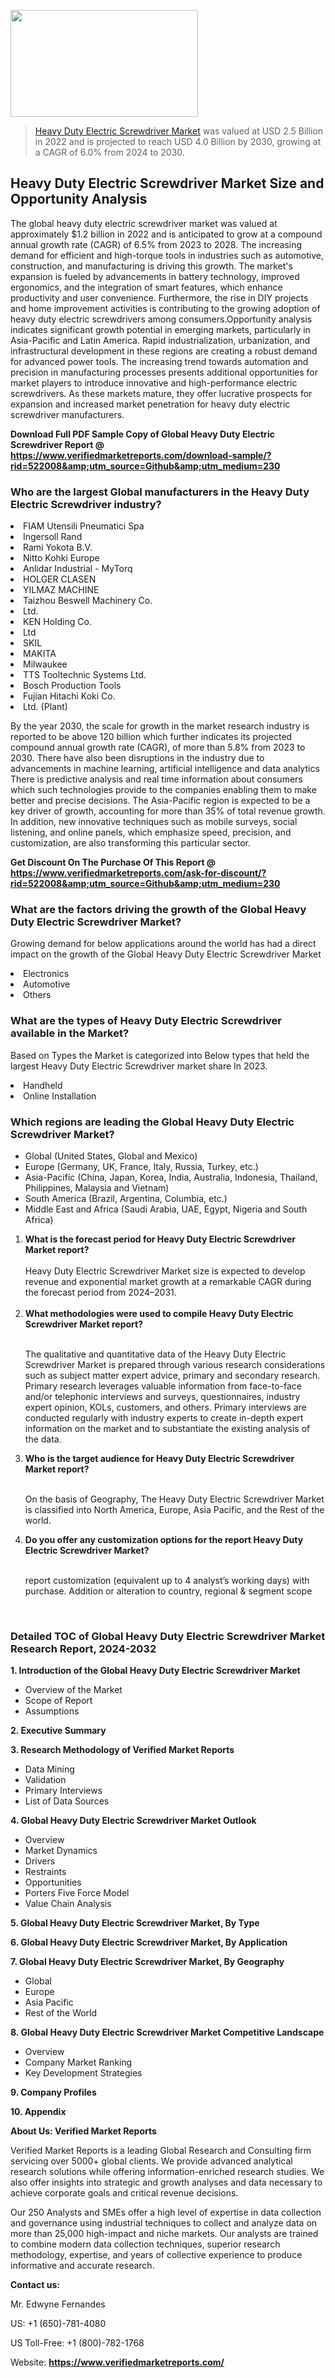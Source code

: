 <img src="https://ffe5etoiles.com/wp-content/uploads/2024/12/MST1-300x171.png" alt="" width="300" height="171" class="alignnone size-medium wp-image-20088" /><blockquote><p><p><a href="https://www.verifiedmarketreports.com/download-sample/?rid=522008&utm_source=Github&utm_medium=230" target="_blank">Heavy Duty Electric Screwdriver Market</a> was valued at USD 2.5 Billion in 2022 and is projected to reach USD 4.0 Billion by 2030, growing at a CAGR of 6.0% from 2024 to 2030.</p></blockquote><p><h2>Heavy Duty Electric Screwdriver Market Size and Opportunity Analysis</h2>The global heavy duty electric screwdriver market was valued at approximately $1.2 billion in 2022 and is anticipated to grow at a compound annual growth rate (CAGR) of 6.5% from 2023 to 2028. The increasing demand for efficient and high-torque tools in industries such as automotive, construction, and manufacturing is driving this growth. The market's expansion is fueled by advancements in battery technology, improved ergonomics, and the integration of smart features, which enhance productivity and user convenience. Furthermore, the rise in DIY projects and home improvement activities is contributing to the growing adoption of heavy duty electric screwdrivers among consumers.Opportunity analysis indicates significant growth potential in emerging markets, particularly in Asia-Pacific and Latin America. Rapid industrialization, urbanization, and infrastructural development in these regions are creating a robust demand for advanced power tools. The increasing trend towards automation and precision in manufacturing processes presents additional opportunities for market players to introduce innovative and high-performance electric screwdrivers. As these markets mature, they offer lucrative prospects for expansion and increased market penetration for heavy duty electric screwdriver manufacturers.</p><p class=""><strong>Download Full PDF Sample Copy of Global Heavy Duty Electric Screwdriver Report @ <a href="https://www.verifiedmarketreports.com/download-sample/?rid=522008&amp;utm_source=Github&amp;utm_medium=230" target="_blank">https://www.verifiedmarketreports.com/download-sample/?rid=522008&amp;utm_source=Github&amp;utm_medium=230</a></strong></p><h3 id="" class="">Who are the largest Global manufacturers in the Heavy Duty Electric Screwdriver industry?</h3><p><li>FIAM Utensili Pneumatici Spa</li><li> Ingersoll Rand</li><li> Rami Yokota B.V.</li><li> Nitto Kohki Europe</li><li> Anlidar Industrial - MyTorq</li><li> HOLGER CLASEN</li><li> YILMAZ MACHINE</li><li> Taizhou Beswell Machinery Co.</li><li> Ltd.</li><li> KEN Holding Co.</li><li>Ltd</li><li> SKIL</li><li> MAKITA</li><li> Milwaukee</li><li> TTS Tooltechnic Systems Ltd.</li><li> Bosch Production Tools</li><li> Fujian Hitachi Koki Co.</li><li> Ltd. (Plant)</li></p><div class=""><div class="" dir="" data-message-author-role="" data-message-id="" data-message-model-slug=""><div class=""><div class=""><div class=""><div class="" dir="" data-message-author-role="" data-message-id="" data-message-model-slug=""><div class=""><div class=""><p>By the year 2030, the scale for growth in the market research industry is reported to be above 120 billion which further indicates its projected compound annual growth rate (CAGR), of more than 5.8% from 2023 to 2030. There have also been disruptions in the industry due to advancements in machine learning, artificial intelligence and data analytics There is predictive analysis and real time information about consumers which such technologies provide to the companies enabling them to make better and precise decisions. The Asia-Pacific region is expected to be a key driver of growth, accounting for more than 35% of total revenue growth. In addition, new innovative techniques such as mobile surveys, social listening, and online panels, which emphasize speed, precision, and customization, are also transforming this particular sector.</p><p><strong>Get Discount On The Purchase Of This Report @&nbsp; <a href="https://www.verifiedmarketreports.com/ask-for-discount/?rid=522008&amp;utm_source=Github&amp;utm_medium=230" target="_blank">https://www.verifiedmarketreports.com/ask-for-discount/?rid=522008&amp;utm_source=Github&amp;utm_medium=230</a></strong></p></div></div></div></div></div></div></div></div><h3 id="" class="">What are the factors driving the growth of the Global Heavy Duty Electric Screwdriver Market?</h3><p id="" class="">Growing demand for below applications around the world has had a direct impact on the growth of the Global Heavy Duty Electric Screwdriver Market</p><p id="" class=""><li>Electronics</li><li> Automotive</li><li> Others</li></p><h3 id="" class="">What are the types of Heavy Duty Electric Screwdriver available in the Market?</h3><p id="" class="">Based on Types the Market is categorized into Below types that held the largest Heavy Duty Electric Screwdriver market share In 2023.</p><p id="" class=""><li>Handheld</li><li> Online Installation</li></p><h3 id="" class="">Which regions are leading the Global Heavy Duty Electric Screwdriver Market?</h3><ul><li>Global (United States, Global and Mexico)</li><li>Europe (Germany, UK, France, Italy, Russia, Turkey, etc.)</li><li>Asia-Pacific (China, Japan, Korea, India, Australia, Indonesia, Thailand, Philippines, Malaysia and Vietnam)</li><li>South America (Brazil, Argentina, Columbia, etc.)</li><li>Middle East and Africa (Saudi Arabia, UAE, Egypt, Nigeria and South Africa)</li></ul><p><ol><li><strong>What is the forecast period for Heavy Duty Electric Screwdriver Market report?<br /></strong><br /><span data-sheets-root="1" data-sheets-value="{&quot;1&quot;:2,&quot;2&quot;:&quot;XXXX size is expected to develop revenue and exponential market growth at a remarkable CAGR during the forecast period from 2024&ndash;2030.&quot;}" data-sheets-userformat="{&quot;2&quot;:12674,&quot;4&quot;:{&quot;1&quot;:2,&quot;2&quot;:16776960},&quot;10&quot;:2,&quot;11&quot;:0,&quot;15&quot;:&quot;Arial&quot;,&quot;16&quot;:12}">Heavy Duty Electric Screwdriver Market size is expected to develop revenue and exponential market growth at a remarkable CAGR during the forecast period from 2024&ndash;2031.</span><br /><br /></li><li><strong>What methodologies were used to compile Heavy Duty Electric Screwdriver Market report?<br /><br /></strong><p>The qualitative and quantitative data of the&nbsp;Heavy Duty Electric Screwdriver Market is prepared through various research considerations such as subject matter expert advice, primary and secondary research. Primary research leverages valuable information from face-to-face and/or telephonic interviews and surveys, questionnaires, industry expert opinion, KOLs, customers, and others. Primary interviews are conducted regularly with industry experts to create in-depth expert information on the market and to substantiate the existing analysis of the data.&nbsp;</p></li><li><strong>Who is the target audience for Heavy Duty Electric Screwdriver Market report?<br /><br /></strong><p>On the basis of Geography, The&nbsp;Heavy Duty Electric Screwdriver Market is classified into North America, Europe, Asia Pacific, and the Rest of the world.</p></li><li><strong>Do you offer any customization options for the report Heavy Duty Electric Screwdriver Market?<br /><br /></strong><p>report customization (equivalent up to 4 analyst&rsquo;s working days) with purchase. Addition or alteration to country, regional &amp; segment scope</p><p>&nbsp;</p></li></ol></p><h3 id="" class="">Detailed TOC of Global Heavy Duty Electric Screwdriver Market Research Report, 2024-2032</h3><p id="" class=""><strong>1. Introduction of the Global Heavy Duty Electric Screwdriver Market</strong></p><ul><li>Overview of the Market</li><li>Scope of Report</li><li>Assumptions</li></ul><p id="" class=""><strong>2. Executive Summary</strong></p><p id="" class=""><strong>3. Research Methodology of&nbsp;Verified Market Reports</strong></p><ul><li>Data Mining</li><li>Validation</li><li>Primary Interviews</li><li>List of Data Sources</li></ul><p id="" class=""><strong>4. Global Heavy Duty Electric Screwdriver Market Outlook</strong></p><ul><li>Overview</li><li>Market Dynamics</li><li>Drivers</li><li>Restraints</li><li>Opportunities</li><li>Porters Five Force Model</li><li>Value Chain Analysis</li></ul><p id="" class=""><strong>5. Global Heavy Duty Electric Screwdriver Market, By&nbsp;Type</strong></p><p id="" class=""><strong>6. Global Heavy Duty Electric Screwdriver Market, By Application</strong></p><p id="" class=""><strong>7. Global Heavy Duty Electric Screwdriver Market, By Geography</strong></p><ul><li>Global</li><li>Europe</li><li>Asia Pacific</li><li>Rest of the World</li></ul><p id="" class=""><strong>8. Global Heavy Duty Electric Screwdriver Market Competitive Landscape</strong></p><ul><li>Overview</li><li>Company Market Ranking</li><li>Key Development Strategies</li></ul><p id="" class=""><strong>9. Company Profiles</strong></p><p id="" class=""><strong>10. Appendix</strong></p><p id="" class=""><strong>About Us: Verified Market Reports</strong></p><p id="" class="">Verified Market Reports is a leading Global Research and Consulting firm servicing over 5000+ global clients. We provide advanced analytical research solutions while offering information-enriched research studies. We also offer insights into strategic and growth analyses and data necessary to achieve corporate goals and critical revenue decisions.</p><p id="" class="">Our 250 Analysts and SMEs offer a high level of expertise in data collection and governance using industrial techniques to collect and analyze data on more than 25,000 high-impact and niche markets. Our analysts are trained to combine modern data collection techniques, superior research methodology, expertise, and years of collective experience to produce informative and accurate research.</p><p id="" class=""><strong>Contact us:</strong></p><p id="" class="">Mr. Edwyne Fernandes</p><p id="" class="">US: +1 (650)-781-4080</p><p id="" class="">US Toll-Free: +1 (800)-782-1768</p><p id="" class="">Website: <a target="" data-test-app-aware-link=""><strong>https://www.verifiedmarketreports.com/</strong></a></p>
